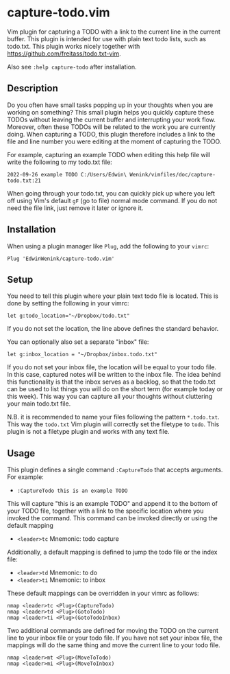# capture-todo.vim

Vim plugin for capturing a TODO with a link to the current line in the current buffer.
This plugin is intended for use with plain text todo lists, such as todo.txt.
This plugin works nicely together with https://github.com/freitass/todo.txt-vim.

Also see `:help capture-todo` after installation.

## Description

Do you often have small tasks popping up in your thoughts when you are working
on something? This small plugin helps you quickly capture these TODOs without
leaving the current buffer and interrupting your work flow. Moreover, often
these TODOs will be related to the work you are currently doing. When capturing
a TODO, this plugin therefore includes a link to the file and line number you
were editing at the moment of capturing the TODO.

For example, capturing an example TODO when editing this help file will write
the following to my todo.txt file:

`2022-09-26 example TODO C:/Users/Edwin\ Wenink/vimfiles/doc/capture-todo.txt:21`

When going through your todo.txt, you can quickly pick up where you left off
using Vim's default `gF` (go to file) normal mode command. If you do not need
the file link, just remove it later or ignore it.

## Installation

When using a plugin manager like `Plug`, add the following to your `vimrc`:

```vim
Plug 'EdwinWenink/capture-todo.vim'
```

## Setup

You need to tell this plugin where your plain text todo file is located.
This is done by setting the following in your vimrc:

```vim
let g:todo_location="~/Dropbox/todo.txt"
```

If you do not set the location, the line above defines the standard behavior.

You can optionally also set a separate "inbox" file:

```vim
let g:inbox_location = "~/Dropbox/inbox.todo.txt"
```

If you do not set your inbox file, the location will be equal to your todo file.
In this case, captured notes will be written to the inbox file. The idea behind
this functionality is that the inbox serves as a backlog, so that the todo.txt
can be used to list things you will do on the short term (for example today or
this week). This way you can capture all your thoughts without cluttering your
main todo.txt file.

N.B. it is recommended to name your files following the pattern `*.todo.txt`.
This way the `todo.txt` Vim plugin will correctly set the filetype to `todo`.
This plugin is not a filetype plugin and works with any text file.

## Usage

This plugin defines a single command `:CaptureTodo`  that accepts arguments.
For example:

- `:CaptureTodo this is an example TODO`

This will capture "this is an example TODO" and append it to the bottom of your
TODO file, together with a link to the specific location where you invoked
the command. This command can be invoked directly or using the default mapping

- `<leader>tc`    Mnemonic: todo capture

Additionally, a default mapping is defined to jump the todo file or the index file:

- `<leader>td`    Mnemonic: to do
- `<leader>ti`    Mnemonic: to inbox

These default mappings can be overridden in your vimrc as follows:

```vim
nmap <leader>tc <Plug>(CaptureTodo)
nmap <leader>td <Plug>(GotoTodo)
nmap <leader>ti <Plug>(GotoTodoInbox)
```

Two additional commands are defined for moving the TODO on the current line to 
your inbox file or your todo file. If you have not set your inbox file, the 
mappings will do the same thing and move the current line to your todo file.

```vim
nmap <leader>mt <Plug>(MoveToTodo)
nmap <leader>mi <Plug>(MoveToInbox)
```
